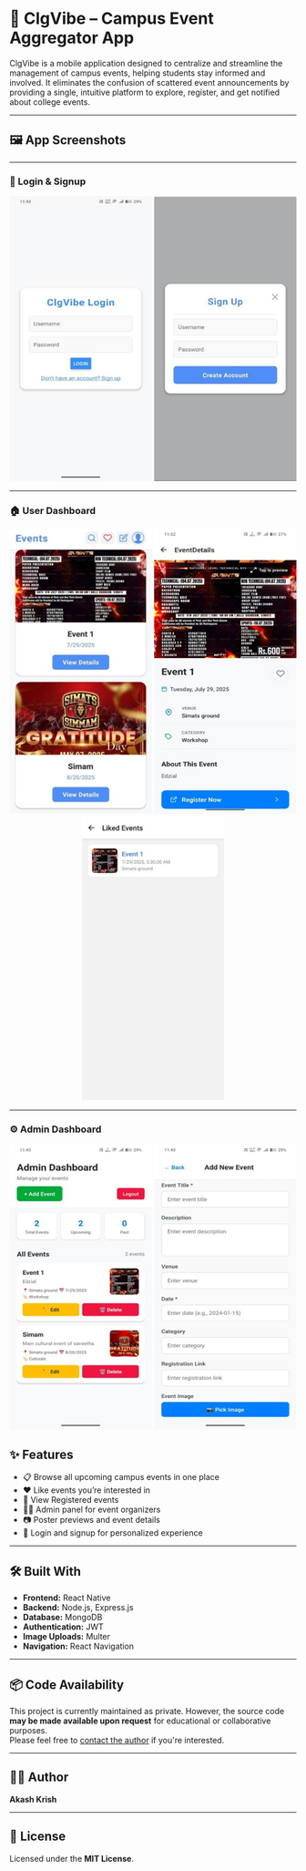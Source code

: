 # 📱 ClgVibe – Campus Event Aggregator App

ClgVibe is a mobile application designed to centralize and streamline the management of campus events, helping students stay informed and involved. It eliminates the confusion of scattered event announcements by providing a single, intuitive platform to explore, register, and get notified about college events.

---

## 🖼️ App Screenshots

---

### 🔐 Login & Signup

<div align="center">
  <img src="screenshots/login.jpg" width="250" height="500" alt="Login Screen"/>
  <img src="screenshots/signup.jpg" width="250" height="500" alt="Signup Screen"/>
</div>

---

### 🏠 User Dashboard

<div align="center">
  <img src="screenshots/home.jpg" width="250" height="500" alt="Home Screen"/>
  <img src="screenshots/eventDetails.jpg" width="250" height="500" alt="Event Details"/>
  <img src="screenshots/LikedEvents.jpg" width="250" height="500" alt="Liked Events"/>
</div>

---

### ⚙️ Admin Dashboard

<div align="center">
  <img src="screenshots/adminHome.jpg" width="250" height="500" alt="Admin Panel"/>
  <img src="screenshots/AdminaddEvents.jpg" width="250" height="500" alt="Add Event"/>
</div>

## ✨ Features

- 📋 Browse all upcoming campus events in one place  
- ❤️ Like events you’re interested in  
- 🔔 View Registered events 
- 🧑‍💼 Admin panel for event organizers  
- 📷 Poster previews and event details  
- 🔐 Login and signup for personalized experience  

---

## 🛠️ Built With

- **Frontend:** React Native  
- **Backend:** Node.js, Express.js  
- **Database:** MongoDB  
- **Authentication:** JWT  
- **Image Uploads:** Multer  
- **Navigation:** React Navigation  

---

## 📦 Code Availability

This project is currently maintained as private. However, the source code **may be made available upon request** for educational or collaborative purposes.  
Please feel free to [contact the author](https://github.com/akashkrish1010) if you're interested.

---

## 👨‍💻 Author

**Akash Krish**  

---

## 📄 License

Licensed under the **MIT License**.
